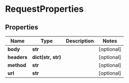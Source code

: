 # RequestProperties

## Properties
| Name | Type | Description | Notes |
| ------------ | ------------- | ------------- | ------------- |
| **body** | **str** |  | [optional]  |
| **headers** | **dict(str, str)** |  | [optional]  |
| **method** | **str** |  | [optional]  |
| **url** | **str** |  | [optional]  |


